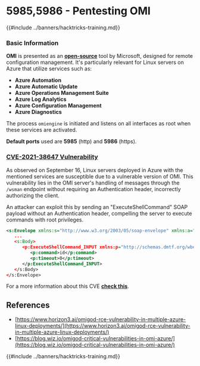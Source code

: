 # 5985,5986 - Pentesting OMI

{{#include ../banners/hacktricks-training.md}}

### **Basic Information**

**OMI** is presented as an **[open-source](https://github.com/microsoft/omi)** tool by Microsoft, designed for remote configuration management. It's particularly relevant for Linux servers on Azure that utilize services such as:

- **Azure Automation**
- **Azure Automatic Update**
- **Azure Operations Management Suite**
- **Azure Log Analytics**
- **Azure Configuration Management**
- **Azure Diagnostics**

The process `omiengine` is initiated and listens on all interfaces as root when these services are activated.

**Default ports** used are **5985** (http) and **5986** (https).

### **[CVE-2021-38647 Vulnerability](https://msrc.microsoft.com/update-guide/vulnerability/CVE-2021-38647)**

As observed on September 16, Linux servers deployed in Azure with the mentioned services are susceptible due to a vulnerable version of OMI. This vulnerability lies in the OMI server's handling of messages through the `/wsman` endpoint without requiring an Authentication header, incorrectly authorizing the client.

An attacker can exploit this by sending an "ExecuteShellCommand" SOAP payload without an Authentication header, compelling the server to execute commands with root privileges.

```xml
<s:Envelope xmlns:s="http://www.w3.org/2003/05/soap-envelope" xmlns:a="http://schemas.xmlsoap.org/ws/2004/08/addressing"
   ...
   <s:Body>
      <p:ExecuteShellCommand_INPUT xmlns:p="http://schemas.dmtf.org/wbem/wscim/1/cim-schema/2/SCX_OperatingSystem">
         <p:command>id</p:command>
         <p:timeout>0</p:timeout>
      </p:ExecuteShellCommand_INPUT>
   </s:Body>
</s:Envelope>
```

For a more information about this CVE **[check this](https://github.com/horizon3ai/CVE-2021-38647)**.

## References

- [https://www.horizon3.ai/omigod-rce-vulnerability-in-multiple-azure-linux-deployments/](https://www.horizon3.ai/omigod-rce-vulnerability-in-multiple-azure-linux-deployments/)
- [https://blog.wiz.io/omigod-critical-vulnerabilities-in-omi-azure/](https://blog.wiz.io/omigod-critical-vulnerabilities-in-omi-azure/)

{{#include ../banners/hacktricks-training.md}}



